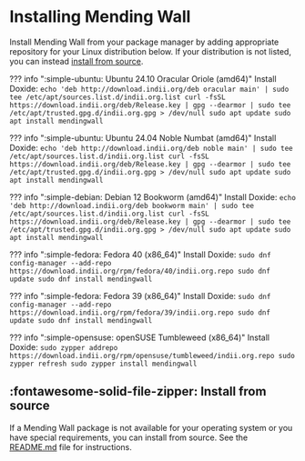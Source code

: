 # Installing Mending Wall

Install Mending Wall from your package manager by adding appropriate repository for your Linux distribution below. If your distribution is not listed, you can instead [install from source](#install-from-source).

??? info ":simple-ubuntu: Ubuntu 24.10 Oracular Oriole (amd64)"
    Install Doxide:
    ```
    echo 'deb http://download.indii.org/deb oracular main' | sudo tee /etc/apt/sources.list.d/indii.org.list
    curl -fsSL https://download.indii.org/deb/Release.key | gpg --dearmor | sudo tee /etc/apt/trusted.gpg.d/indii.org.gpg > /dev/null
    sudo apt update
    sudo apt install mendingwall
    ```

??? info ":simple-ubuntu: Ubuntu 24.04 Noble Numbat (amd64)"
    Install Doxide:
    ```
    echo 'deb http://download.indii.org/deb noble main' | sudo tee /etc/apt/sources.list.d/indii.org.list
    curl -fsSL https://download.indii.org/deb/Release.key | gpg --dearmor | sudo tee /etc/apt/trusted.gpg.d/indii.org.gpg > /dev/null
    sudo apt update
    sudo apt install mendingwall
    ```

??? info ":simple-debian: Debian 12 Bookworm (amd64)"
    Install Doxide:
    ```
    echo 'deb http://download.indii.org/deb bookworm main' | sudo tee /etc/apt/sources.list.d/indii.org.list
    curl -fsSL https://download.indii.org/deb/Release.key | gpg --dearmor | sudo tee /etc/apt/trusted.gpg.d/indii.org.gpg > /dev/null
    sudo apt update
    sudo apt install mendingwall
    ```

??? info ":simple-fedora: Fedora 40 (x86_64)"
    Install Doxide:
    ```
    sudo dnf config-manager --add-repo https://download.indii.org/rpm/fedora/40/indii.org.repo
    sudo dnf update
    sudo dnf install mendingwall
    ```

??? info ":simple-fedora: Fedora 39 (x86_64)"
    Install Doxide:
    ```
    sudo dnf config-manager --add-repo https://download.indii.org/rpm/fedora/39/indii.org.repo
    sudo dnf update
    sudo dnf install mendingwall
    ```

??? info ":simple-opensuse: openSUSE Tumbleweed (x86_64)"
    Install Doxide:
    ```
    sudo zypper addrepo https://download.indii.org/rpm/opensuse/tumbleweed/indii.org.repo
    sudo zypper refresh
    sudo zypper install mendingwall
    ```

## :fontawesome-solid-file-zipper: Install from source

If a Mending Wall package is not available for your operating system or you have special requirements, you can install from source. See the [README.md](https://github.com/lawmurray/mendingwall) file for instructions.
